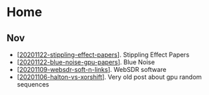 # Home

## Nov

- [[20201122-stippling-effect-papers]]. Stippling Effect Papers
- [[20201122-blue-noise-gpu-papers]]. Blue Noise
- [[20201109-websdr-soft-n-links]]. WebSDR software
- [[20201106-halton-vs-xorshift]]. Very old post about gpu random sequences

[//begin]: # "Autogenerated link references for markdown compatibility"
[20201122-stippling-effect-papers]: doc\20201122-stippling-effect-papers "20201122 Stippling Effect Papers"
[20201122-blue-noise-gpu-papers]: doc\20201122-blue-noise-gpu-papers "20201122 Blue Noise Gpu Papers"
[20201109-websdr-soft-n-links]: doc\20201109-websdr-soft-n-links "20201109 Websdr Soft N Links"
[20201106-halton-vs-xorshift]: doc\20201106-halton-vs-xorshift "Halton vs Xorshift"
[//end]: # "Autogenerated link references"
